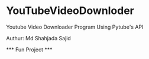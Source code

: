 # YouTubeVideoDownloder
Youtube Video Downloader Program Using Pytube's API

Authur: Md Shahjada Sajid

*** Fun Project ***
